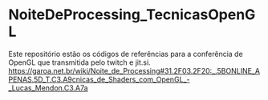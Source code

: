 # NoiteDeProcessing_TecnicasOpenGL
Este repositório estão os códigos de referências para a conferência de OpenGL que transmitida pelo twitch e jit.si.  https://garoa.net.br/wiki/Noite_de_Processing#31.2F03.2F20:_.5BONLINE_APENAS.5D_T.C3.A9cnicas_de_Shaders_com_OpenGL_-_Lucas_Mendon.C3.A7a

